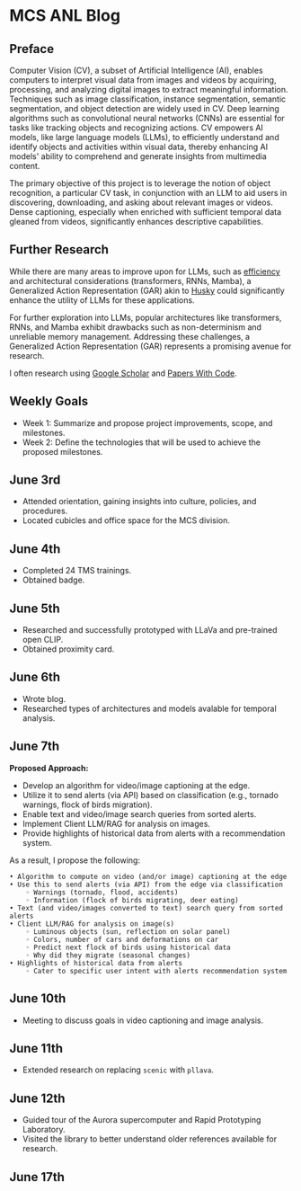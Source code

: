 # MCS ANL Blog

## Preface

Computer Vision (CV), a subset of Artificial Intelligence (AI), enables computers to interpret visual data from images and videos by acquiring, processing, and analyzing digital images to extract meaningful information. Techniques such as image classification, instance segmentation, semantic segmentation, and object detection are widely used in CV. Deep learning algorithms such as convolutional neural networks (CNNs) are essential for tasks like tracking objects and recognizing actions. CV empowers AI models, like large language models (LLMs), to efficiently understand and identify objects and activities within visual data, thereby enhancing AI models' ability to comprehend and generate insights from multimedia content.

The primary objective of this project is to leverage the notion of object recognition, a particular CV task, in conjunction with an LLM to aid users in discovering, downloading, and asking about relevant images or videos. Dense captioning, especially when enriched with sufficient temporal data gleaned from videos, significantly enhances descriptive capabilities.

## Further Research

While there are many areas to improve upon for LLMs, such as [efficiency](https://arxiv.org/abs/2406.02528) and architectural considerations (transformers, RNNs, Mamba), a Generalized Action Representation (GAR) akin to [Husky](https://arxiv.org/abs/2406.06469) could significantly enhance the utility of LLMs for these applications.

For further exploration into LLMs, popular architectures like transformers, RNNs, and Mamba exhibit drawbacks such as non-determinism and unreliable memory management. Addressing these challenges, a Generalized Action Representation (GAR) represents a promising avenue for research.

I often research using [Google Scholar](https://scholar.google.com) and [Papers With Code](https://paperswithcode.com).

## Weekly Goals

- Week 1: Summarize and propose project improvements, scope, and milestones.
- Week 2: Define the technologies that will be used to achieve the proposed milestones.

## June 3rd

- Attended orientation, gaining insights into culture, policies, and procedures.
- Located cubicles and office space for the MCS division.

## June 4th

- Completed 24 TMS trainings.
- Obtained badge.

## June 5th

- Researched and successfully prototyped with LLaVa and pre-trained open CLIP.
- Obtained proximity card.

## June 6th

- Wrote blog.
- Researched types of architectures and models avalable for temporal analysis.

## June 7th

**Proposed Approach:**

- Develop an algorithm for video/image captioning at the edge.
- Utilize it to send alerts (via API) based on classification (e.g., tornado warnings, flock of birds migration).
- Enable text and video/image search queries from sorted alerts.
- Implement Client LLM/RAG for analysis on images.
- Provide highlights of historical data from alerts with a recommendation system.

As a result, I propose the following:

    • Algorithm to compute on video (and/or image) captioning at the edge
    • Use this to send alerts (via API) from the edge via classification
        ◦ Warnings (tornado, flood, accidents)
        ◦ Information (flock of birds migrating, deer eating)
    • Text (and video/images converted to text) search query from sorted alerts
    • Client LLM/RAG for analysis on image(s)
        ◦ Luminous objects (sun, reflection on solar panel)
        ◦ Colors, number of cars and deformations on car
        ◦ Predict next flock of birds using historical data
        ◦ Why did they migrate (seasonal changes)
    • Highlights of historical data from alerts
        ◦ Cater to specific user intent with alerts recommendation system

## June 10th

- Meeting to discuss goals in video captioning and image analysis.

## June 11th

- Extended research on replacing `scenic` with `pllava`.

## June 12th

- Guided tour of the Aurora supercomputer and Rapid Prototyping Laboratory.
- Visited the library to better understand older references available for research.

## June 17th
